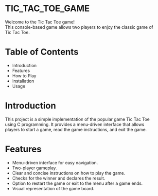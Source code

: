 # TIC_TAC_TOE_GAME 

Welcome to the Tic Tac Toe game!<br> This console-based game allows two players to enjoy the classic game of Tic Tac Toe.<br>

# Table of Contents<br> 

- Introduction<br>
- Features<br>
- How to Play<br>
- Installation<br>
- Usage<br>

# Introduction

This project is a simple implementation of the popular game Tic Tac Toe using C programming. It provides a menu-driven interface that allows players to start a game, read the game instructions, and exit the game.

# Features

- Menu-driven interface for easy navigation.
- Two-player gameplay.
- Clear and concise instructions on how to play the game.
- Checks for the winner and declares the result.
- Option to restart the game or exit to the menu after a game ends.
- Visual representation of the game board.
